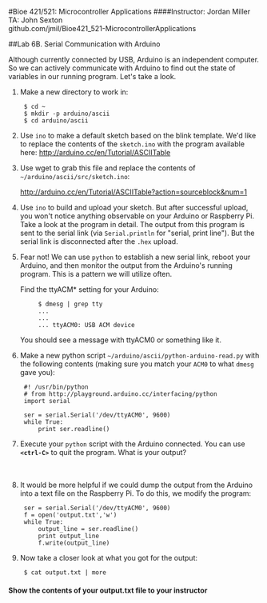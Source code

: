 #Bioe 421/521: Microcontroller Applications
####Instructor: Jordan Miller<br>TA: John Sexton<br>github.com/jmil/Bioe421_521-MicrocontrollerApplications

##Lab 6B. Serial Communication with Arduino

Although currently connected by USB, Arduino is an independent computer. So we can actively communicate with Arduino to find out the state of variables in our running program. Let's take a look.

1. Make a new directory to work in:

		$ cd ~
		$ mkdir -p arduino/ascii
		$ cd arduino/ascii
	

1. Use `ino` to make a default sketch based on the blink template. We'd like to replace the contents of the `sketch.ino` with the program available here: http://arduino.cc/en/Tutorial/ASCIITable
	
1. Use wget to grab this file and replace the contents of `~/arduino/ascii/src/sketch.ino`:
 
	http://arduino.cc/en/Tutorial/ASCIITable?action=sourceblock&num=1

1. Use `ino` to build and upload your sketch. But after successful upload, you won't notice anything observable on your Arduino or Raspberry Pi. Take a look at the program in detail. The output from this program is sent to the serial link (via `Serial.println` for "serial, print line"). But the serial link is disconnected after the `.hex` upload.

1. Fear not! We can use `python` to establish a new serial link, reboot your Arduino, and then monitor the output from the Arduino's running program. This is a pattern we will utilize often.

	Find the ttyACM* setting for your Arduino:
	
			$ dmesg | grep tty
			...
			...
			... ttyACM0: USB ACM device
	You should see a message with ttyACM0 or something like it.

1. Make a new python script `~/arduino/ascii/python-arduino-read.py` with the following contents (making sure you match your `ACM0` to what `dmesg` gave you):

		#! /usr/bin/python
		# from http://playground.arduino.cc/interfacing/python
		import serial

		ser = serial.Serial('/dev/ttyACM0', 9600)
		while True:
    		print ser.readline()

1. Execute your `python` script with the Arduino connected. You can use **`<ctrl-C>`** to quit the program. What is your output? <br /><br /><br />

1. It would be more helpful if we could dump the output from the Arduino into a text file on the Raspberry Pi. To do this, we modify the program:


		ser = serial.Serial('/dev/ttyACM0', 9600)
		f = open('output.txt','w')
		while True:
			output_line = ser.readline()
			print output_line
    		f.write(output_line)

1. Now take a closer look at what you got for the output:

		$ cat output.txt | more

#### Show the contents of your output.txt file to your instructor


